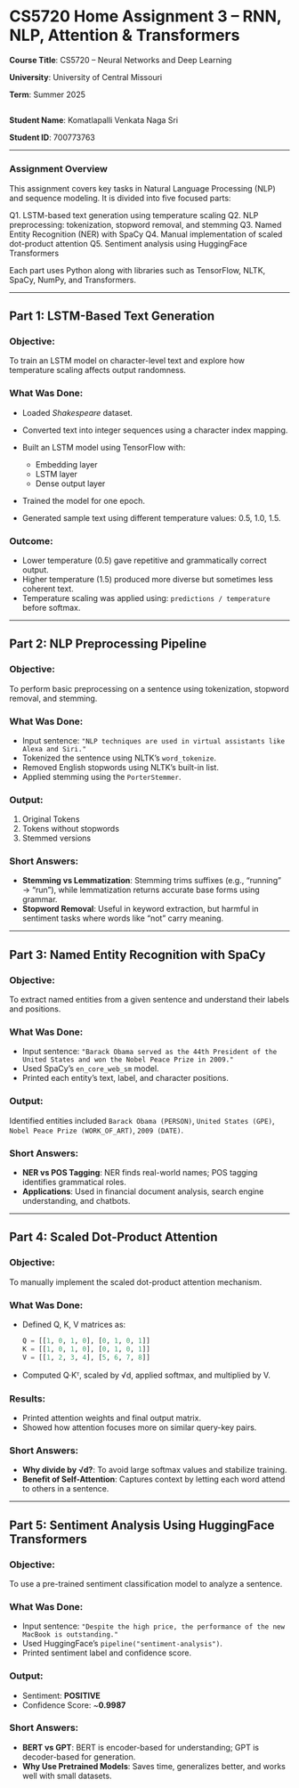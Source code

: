 # **CS5720 Home Assignment 3 – RNN, NLP, Attention & Transformers**

 **Course Title**: CS5720 – Neural Networks and Deep Learning
 
 **University**: University of Central Missouri
 
 **Term**: Summer 2025
##   

**Student Name**: Komatlapalli Venkata Naga Sri

**Student ID**: 700773763

---

### **Assignment Overview**

This assignment covers key tasks in Natural Language Processing (NLP) and sequence modeling. It is divided into five focused parts:

Q1. LSTM-based text generation using temperature scaling
Q2. NLP preprocessing: tokenization, stopword removal, and stemming
Q3. Named Entity Recognition (NER) with SpaCy
Q4. Manual implementation of scaled dot-product attention
Q5. Sentiment analysis using HuggingFace Transformers

Each part uses Python along with libraries such as TensorFlow, NLTK, SpaCy, NumPy, and Transformers.

---

## **Part 1: LSTM-Based Text Generation**

### **Objective:**

To train an LSTM model on character-level text and explore how temperature scaling affects output randomness.

### **What Was Done:**

* Loaded *Shakespeare* dataset.
* Converted text into integer sequences using a character index mapping.
* Built an LSTM model using TensorFlow with:

  * Embedding layer
  * LSTM layer
  * Dense output layer
* Trained the model for one epoch.
* Generated sample text using different temperature values: 0.5, 1.0, 1.5.

### **Outcome:**

* Lower temperature (0.5) gave repetitive and grammatically correct output.
* Higher temperature (1.5) produced more diverse but sometimes less coherent text.
* Temperature scaling was applied using: `predictions / temperature` before softmax.

---

## **Part 2: NLP Preprocessing Pipeline**

### **Objective:**

To perform basic preprocessing on a sentence using tokenization, stopword removal, and stemming.

### **What Was Done:**

* Input sentence: `"NLP techniques are used in virtual assistants like Alexa and Siri."`
* Tokenized the sentence using NLTK’s `word_tokenize`.
* Removed English stopwords using NLTK’s built-in list.
* Applied stemming using the `PorterStemmer`.

### **Output:**

1. Original Tokens
2. Tokens without stopwords
3. Stemmed versions

### **Short Answers:**

* **Stemming vs Lemmatization**: Stemming trims suffixes (e.g., “running” → “run”), while lemmatization returns accurate base forms using grammar.
* **Stopword Removal**: Useful in keyword extraction, but harmful in sentiment tasks where words like “not” carry meaning.

---

## **Part 3: Named Entity Recognition with SpaCy**

### **Objective:**

To extract named entities from a given sentence and understand their labels and positions.

### **What Was Done:**

* Input sentence:
  `"Barack Obama served as the 44th President of the United States and won the Nobel Peace Prize in 2009."`
* Used SpaCy’s `en_core_web_sm` model.
* Printed each entity’s text, label, and character positions.

### **Output:**

Identified entities included `Barack Obama (PERSON)`, `United States (GPE)`, `Nobel Peace Prize (WORK_OF_ART)`, `2009 (DATE)`.

### **Short Answers:**

* **NER vs POS Tagging**: NER finds real-world names; POS tagging identifies grammatical roles.
* **Applications**: Used in financial document analysis, search engine understanding, and chatbots.

---

## **Part 4: Scaled Dot-Product Attention**

### **Objective:**

To manually implement the scaled dot-product attention mechanism.

### **What Was Done:**

* Defined Q, K, V matrices as:

  ```python
  Q = [[1, 0, 1, 0], [0, 1, 0, 1]]
  K = [[1, 0, 1, 0], [0, 1, 0, 1]]
  V = [[1, 2, 3, 4], [5, 6, 7, 8]]
  ```
* Computed Q·Kᵀ, scaled by √d, applied softmax, and multiplied by V.

### **Results:**

* Printed attention weights and final output matrix.
* Showed how attention focuses more on similar query-key pairs.

### **Short Answers:**

* **Why divide by √d?**: To avoid large softmax values and stabilize training.
* **Benefit of Self-Attention**: Captures context by letting each word attend to others in a sentence.

---

## **Part 5: Sentiment Analysis Using HuggingFace Transformers**

### **Objective:**

To use a pre-trained sentiment classification model to analyze a sentence.

### **What Was Done:**

* Input sentence:
  `"Despite the high price, the performance of the new MacBook is outstanding."`
* Used HuggingFace’s `pipeline("sentiment-analysis")`.
* Printed sentiment label and confidence score.

### **Output:**

* Sentiment: **POSITIVE**
* Confidence Score: \~**0.9987**

### **Short Answers:**

* **BERT vs GPT**: BERT is encoder-based for understanding; GPT is decoder-based for generation.
* **Why Use Pretrained Models**: Saves time, generalizes better, and works well with small datasets.
